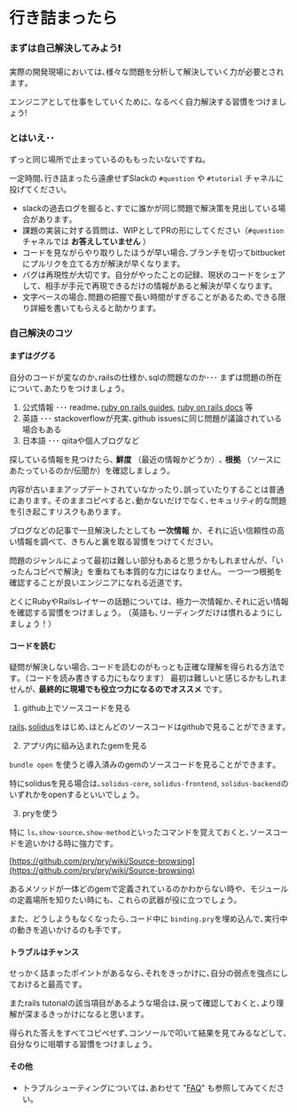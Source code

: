 # 行き詰まったら

### まずは自己解決してみよう❗

実際の開発現場においては､様々な問題を分析して解決していく力が必要とされます｡

エンジニアとして仕事をしていくために､ なるべく自力解決する習慣をつけましょう!

### とはいえ･･

ずっと同じ場所で止まっているのももったいないですね｡

一定時間､行き詰まったら遠慮せずSlackの `#question` や `#tutorial` チャネルに投げてください｡

* slackの過去ログを掘ると､すでに誰かが同じ問題で解決策を見出している場合があります｡
* 課題の実装に対する質問は、WIPとしてPRの形にしてください（`#question` チャネルでは **お答えしていません** ）
* コードを見ながらやり取りしたほうが早い場合､ブランチを切ってbitbucketにプルリクを立てる方が解決が早くなります。
* バグは再現性が大切です。自分がやったことの記録、現状のコードをシェアして、相手が手元で再現できるだけの情報があると解決が早くなります。
* 文字ベースの場合､問題の把握で長い時間がすぎることがあるため､できる限り詳細を書いてもらえると助かります。

### 自己解決のコツ

#### まずはググる

自分のコードが変なのか､railsの仕様か､sqlの問題なのか･･･ まずは問題の所在について､あたりをつけましょう｡

1. 公式情報 ･･･ readme､[ruby on rails guides](http://guides.rubyonrails.org/), [ruby on rails docs](http://api.rubyonrails.org/) 等
2. 英語 ･･･ stackoverflowが充実､github issuesに同じ問題が議論されている場合もある
3. 日本語 ･･･ qiitaや個人ブログなど

探している情報を見つけたら､ **鮮度** （最近の情報かどうか）､ **根拠** （ソースにあたっているのか/伝聞か）を確認しましょう｡

内容が古いままアップデートされていなかったり､誤っていたりすることは普通にあります｡ そのままコピペすると､動かないだけでなく､セキュリティ的な問題を引き起こすリスクもあります｡

ブログなどの記事で一旦解決したとしても **一次情報** か、それに近い信頼性の高い情報を調べて、きちんと裏を取る習慣をつけてください。

問題のジャンルによって最初は難しい部分もあると思うかもしれませんが、「いったんコピペで解決」を重ねても本質的な力にはなりません。
一つ一つ根拠を確認することが良いエンジニアになれる近道です。

とくにRubyやRailsレイヤーの話題については、極力一次情報か､それに近い情報を確認する習慣をつけましょう｡
（英語も､リーディングだけは慣れるようにしましょう！）

#### コードを読む

疑問が解決しない場合､コードを読むのがもっとも正確な理解を得られる方法です｡（コードを読み書きする力にもなります） 最初は難しいと感じるかもしれませんが､ **最終的に現場でも役立つ力になるのでオススメ** です｡

1. github上でソースコードを見る

  [rails](https://github.com/rails/rails)､[solidus](https://github.com/solidusio/solidus)をはじめ､ほとんどのソースコードはgithubで見ることができます｡

2. アプリ内に組み込まれたgemを見る

  `bundle open` を使うと導入済みのgemのソースコードを見ることができます｡  

  特にsolidusを見る場合は､`solidus-core`, `solidus-frontend`, `solidus-backend`のいずれかをopenするといいでしょう｡  

3. pryを使う

  特に `ls`､`show-source`､`show-method`といったコマンドを覚えておくと､ソースコードを追いかける時に強力です｡  

  [https://github.com/pry/pry/wiki/Source-browsing](https://github.com/pry/pry/wiki/Source-browsing)  

  あるメソッドが一体どのgemで定義されているのかわからない時や、モジュールの定義場所を知りたい時にも、これらの武器が役に立つでしょう。

  また、どうしようもなくなったら､コード中に `binding.pry`を埋め込んで､実行中の動きを追いかけるのも手です｡  

#### トラブルはチャンス

せっかく詰まったポイントがあるなら､それをきっかけに､自分の弱点を強点にしておけると最高です｡

またrails tutorialの該当項目があるような場合は､戻って確認しておくと､より理解が深まるきっかけになると思います｡

得られた答えをすべてコピペせず､コンソールで叩いて結果を見てみるなどして､自分なりに咀嚼する習慣をつけましょう｡

#### その他

* トラブルシューティングについては､あわせて "[FAQ](faq.md)" も参照してみてください｡

